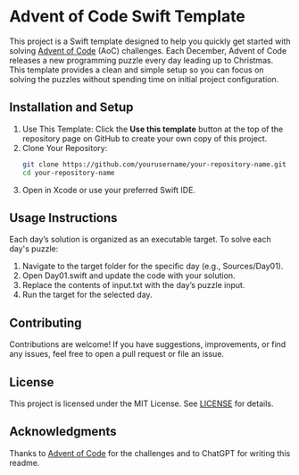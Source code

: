 # Advent of Code Swift Template

This project is a Swift template designed to help you quickly get started with solving [Advent of Code](https://adventofcode.com) (AoC) challenges. Each December, Advent of Code releases a new programming puzzle every day leading up to Christmas. This template provides a clean and simple setup so you can focus on solving the puzzles without spending time on initial project configuration.

## Installation and Setup

1. Use This Template: Click the **Use this template** button at the top of the repository page on GitHub to create your own copy of this project. 
2. Clone Your Repository:
   ```bash
   git clone https://github.com/yourusername/your-repository-name.git
   cd your-repository-name
3. Open in Xcode or use your preferred Swift IDE.

## Usage Instructions

Each day’s solution is organized as an executable target. To solve each day's puzzle:

1. Navigate to the target folder for the specific day (e.g., Sources/Day01).
2. Open Day01.swift and update the code with your solution.
3. Replace the contents of input.txt with the day’s puzzle input.
4. Run the target for the selected day.

## Contributing
Contributions are welcome! If you have suggestions, improvements, or find any issues, feel free to open a pull request or file an issue.

## License
This project is licensed under the MIT License. See [LICENSE](LICENSE) for details.

## Acknowledgments
Thanks to [Advent of Code](https://adventofcode.com) for the challenges and to ChatGPT for writing this readme. 
